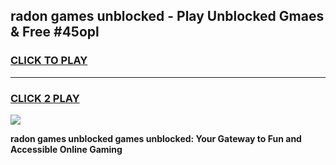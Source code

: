 
## radon games unblocked - Play Unblocked Gmaes & Free #45opl
<h3>
<a href="https://news.freeplayer.one?title=radon_games_unblocked&ref=24F">CLICK TO PLAY</a></h3>
<hr>

<h3>
<a href="https://news.freeplayer.one?title=radon_games_unblocked&ref=24F">CLICK 2 PLAY</a>
  
</h3>

<a href="https://news.freeplayer.one?title=radon_games_unblocked&ref=24F/"><img src="https://clearcache.store/games.png"></a>


**radon games unblocked games unblocked: Your Gateway to Fun and Accessible Online Gaming**
